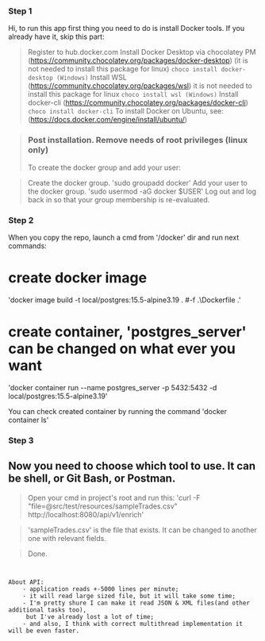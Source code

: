 ### Step 1

Hi, to run this app first thing you need to do is install Docker tools.
If you already have it, skip this part:

> Register to hub.docker.com
> Install Docker Desktop via chocolatey PM
> (https://community.chocolatey.org/packages/docker-desktop) (it is not needed to install this package for linux)
> `choco install docker-desktop (Windows)`
> Install WSL (https://community.chocolatey.org/packages/wsl) it is not needed to install this package for linux
> `choco install wsl (Windows)`
> Install docker-cli (https://community.chocolatey.org/packages/docker-cli)
> `choco install docker-cli`
> To install Docker on Ubuntu, see: (https://docs.docker.com/engine/install/ubuntu/) 

> ### Post installation. Remove needs of root privileges (linux only)
> To create the docker group and add your user:

> Create the docker group. 'sudo groupadd docker'
> Add your user to the docker group. 'sudo usermod -aG docker $USER'
> Log out and log back in so that your group membership is re-evaluated.

### Step 2

When you copy the repo, launch a cmd from '/docker' dir and run next commands:  

# create docker image
'docker image build -t local/postgres:15.5-alpine3.19 . #-f .\Dockerfile .'
# create container, 'postgres_server' can be changed on what ever you want
'docker container run --name postgres_server -p 5432:5432 -d local/postgres:15.5-alpine3.19'

You can check created container by running the command 'docker container ls'

### Step 3

## Now you need to choose which tool to use. It can be shell, or Git Bash, or Postman.

> Open your cmd in project's root and run this:
> 'curl -F "file=@src/test/resources/sampleTrades.csv" http://localhost:8080/api/v1/enrich' 

>  'sampleTrades.csv' is the file that exists. It can be changed to another one with relevant fields.

> Done.

~~~~~~~~~~~~~~~~~~~~~~~~~~~~~~~~~~~~~~~~~~~~~~~~~~~~~~~~~~~~~~~~~~~~~~~~~~~~~~~~~~~~~~~~~~~~~~~~~~~~~~~~~~~~~~~~~~~~~


About API:
    - application reads +-5000 lines per minute;
    - it will read large sized file, but it will take some time;
    - I'm pretty shure I can make it read JSON & XML files(and other additional tasks too),
     but I've already lost a lot of time;
    - and also, I think with correct multithread implementation it will be even faster. 
